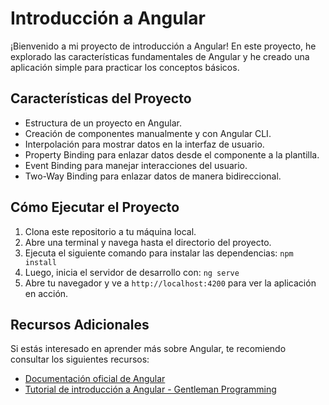 # Introducción a Angular

¡Bienvenido a mi proyecto de introducción a Angular! En este proyecto, he explorado las características fundamentales de Angular y he creado una aplicación simple para practicar los conceptos básicos.

## Características del Proyecto

- Estructura de un proyecto en Angular.
- Creación de componentes manualmente y con Angular CLI.
- Interpolación para mostrar datos en la interfaz de usuario.
- Property Binding para enlazar datos desde el componente a la plantilla.
- Event Binding para manejar interacciones del usuario.
- Two-Way Binding para enlazar datos de manera bidireccional.

## Cómo Ejecutar el Proyecto

1. Clona este repositorio a tu máquina local.
2. Abre una terminal y navega hasta el directorio del proyecto.
3. Ejecuta el siguiente comando para instalar las dependencias: `npm install`
4. Luego, inicia el servidor de desarrollo con: `ng serve`
5. Abre tu navegador y ve a `http://localhost:4200` para ver la aplicación en acción.

## Recursos Adicionales

Si estás interesado en aprender más sobre Angular, te recomiendo consultar los siguientes recursos:

- [Documentación oficial de Angular](https://angular.io/docs)
- [Tutorial de introducción a Angular -
Gentleman Programming](https://www.youtube.com/watch?v=awRq1SSKLeI&list=PL42UNLc8e48TK24-hBKfDMbZjQB8xFrOA)



